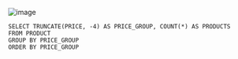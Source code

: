 ![image](https://github.com/user-attachments/assets/95b3d52c-9d2c-4db4-b9a4-16242fc79073)


    SELECT TRUNCATE(PRICE, -4) AS PRICE_GROUP, COUNT(*) AS PRODUCTS
    FROM PRODUCT
    GROUP BY PRICE_GROUP
    ORDER BY PRICE_GROUP
